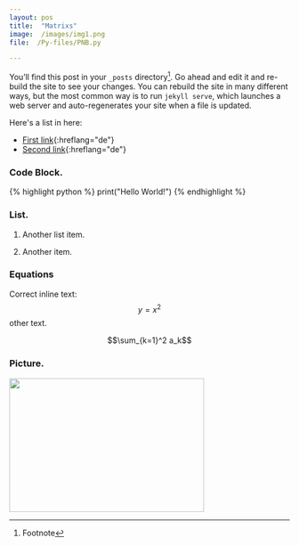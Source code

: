 ```yaml
---
layout: pos
title:  "Matrixs"
image:  /images/img1.png
file:  /Py-files/PNB.py

---
```

You’ll find this post in your `_posts` directory[^1]. Go ahead and edit it and re-build the site to see your changes. You can rebuild the site in many different ways, but the most common way is to run `jekyll serve`, which launches a web server and auto-regenerates your site when a file is updated.



Here's a list in here:

* [First link](https://kramdown.gettalong.org/syntax.html#reference-links){:hreflang="de"}
* [Second link](https://kramdown.gettalong.org/syntax.html#reference-links){:hreflang="de"}

### Code Block.
{% highlight python %}
print("Hello World!")
{% endhighlight %}


### List.
1.  Another list item.

2. Another item.

### Equations
Correct inline text: $$y = x^2 $$ other text.


$$\sum_{k=1}^2 a_k$$

### Picture.
<div style="text-align: left"><img src="{{page.image | relative_url}}" height="240" width="350"></div>




[^1]: Footnote

